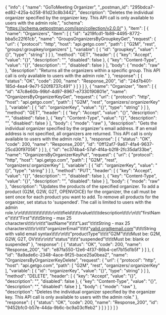 {
  "info": {
    "name": "GoToMeeting Organizer",
    "_postman_id": "295bdca7-ed82-425a-b258-81d23c8b3442",
    "description": "Deletes the individual organizer specified by the organizer key. This API call is only available to users with the admin role.",
    "schema": "https://schema.getpostman.com/json/collection/v2.0.0/"
  },
  "item": [
    {
      "name": "Organizers",
      "item": [
        {
          "id": "a219fcd1-1b89-4495-8772-bba5c22f61cb",
          "name": "GroupsOrganizersByGroupkeyGet",
          "request": {
            "url": {
              "protocol": "http",
              "host": "api.getgo.com",
              "path": [
                "G2M",
                "rest",
                "groups/:groupkey/organizers"
              ],
              "variable": [
                {
                  "id": "groupkey",
                  "value": "{}",
                  "type": "string"
                }
              ]
            },
            "method": "GET",
            "header": [
              {
                "key": "Accept",
                "value": "{}",
                "description": "",
                "disabled": false
              },
              {
                "key": "Content-Type",
                "value": "{}",
                "description": "",
                "disabled": false
              }
            ],
            "body": {
              "mode": "raw"
            },
            "description": "Returns all the organizers within a specific group. This API call is only available to users with the admin role."
          },
          "response": [
            {
              "status": "OK",
              "code": 200,
              "name": "Response_200",
              "id": "24d7b401-185d-4ea4-9e71-520f8737c491"
            }
          ]
        }
      ]
    },
    {
      "name": "Organizer",
      "item": [
        {
          "id": "47c8e60b-99bf-4d97-8967-e7330190801e",
          "name": "OrganizersByOrganizerKeyGet",
          "request": {
            "url": {
              "protocol": "http",
              "host": "api.getgo.com",
              "path": [
                "G2M",
                "rest",
                "organizers/:organizerKey"
              ],
              "variable": [
                {
                  "id": "organizerKey",
                  "value": "{}",
                  "type": "string"
                }
              ]
            },
            "method": "GET",
            "header": [
              {
                "key": "Accept",
                "value": "{}",
                "description": "",
                "disabled": false
              },
              {
                "key": "Content-Type",
                "value": "{}",
                "description": "",
                "disabled": false
              }
            ],
            "body": {
              "mode": "raw"
            },
            "description": "Gets the individual organizer specified by the organizer's email address. If an email address is not specified, all organizers are returned. This API call is only available to users with the admin role."
          },
          "response": [
            {
              "status": "OK",
              "code": 200,
              "name": "Response_200",
              "id": "0ff12af7-9a67-4fa4-9637-25cd30f97056"
            }
          ]
        },
        {
          "id": "ec374ba4-57af-4f4a-b2f8-2fc35daf33be",
          "name": "OrganizersByOrganizerKeyPut",
          "request": {
            "url": {
              "protocol": "http",
              "host": "api.getgo.com",
              "path": [
                "G2M",
                "rest",
                "organizers/:organizerKey"
              ],
              "variable": [
                {
                  "id": "organizerKey",
                  "value": "{}",
                  "type": "string"
                }
              ]
            },
            "method": "PUT",
            "header": [
              {
                "key": "Accept",
                "value": "{}",
                "description": "",
                "disabled": false
              },
              {
                "key": "Content-Type",
                "value": "{}",
                "description": "",
                "disabled": false
              }
            ],
            "body": {
              "mode": "raw"
            },
            "description": "Updates the products of the specified organizer. To add a product (G2M, G2W, G2T, OPENVOICE) for the organizer, the call must be sent once for each product you want to add. To remove all products for the organizer, set status to 'suspended'. The call is limited to users with the admin role.\r\n\t\t\t\t\t\t\t\t\t\t\r\n\t\tfield\t\t\tvalue\t\t\tdescription\t\t\r\n\t\t\"firstName\"\t\t\t\"First\"\t\t\tString - max 25 characters\t\t\r\n\t\t\"lastName\"\t\t\t\"Last\"\t\t\tString - max 25 characters\t\t\r\n\t\t\"organizerEmail\"\t\t\t\"valid.org@email.com\"\t\t\tString with valid email syntax\t\t\r\n\t\t\"productType\"\t\t\t\"G2M\"\t\t\tMust be: G2M, G2W, G2T, OV\t\t\r\n\t\t\"status\"\t\t\t\"suspended\"\t\t\tMust be: blank or suspended"
          },
          "response": [
            {
              "status": "OK",
              "code": 200,
              "name": "Response_200",
              "id": "e87fa550-12e6-4f37-86b4-cef7b15d1b5f"
            }
          ]
        },
        {
          "id": "8a9ade6c-2348-4ace-9f25-bace25a0bea2",
          "name": "OrganizersByOrganizerKeyDelete",
          "request": {
            "url": {
              "protocol": "http",
              "host": "api.getgo.com",
              "path": [
                "G2M",
                "rest",
                "organizers/:organizerKey"
              ],
              "variable": [
                {
                  "id": "organizerKey",
                  "value": "{}",
                  "type": "string"
                }
              ]
            },
            "method": "DELETE",
            "header": [
              {
                "key": "Accept",
                "value": "{}",
                "description": "",
                "disabled": false
              },
              {
                "key": "Content-Type",
                "value": "{}",
                "description": "",
                "disabled": false
              }
            ],
            "body": {
              "mode": "raw"
            },
            "description": "Deletes the individual organizer specified by the organizer key. This API call is only available to users with the admin role."
          },
          "response": [
            {
              "status": "OK",
              "code": 200,
              "name": "Response_200",
              "id": "9452bfc0-b57e-44da-9b6c-bc9a03cffeb2"
            }
          ]
        }
      ]
    }
  ]
}